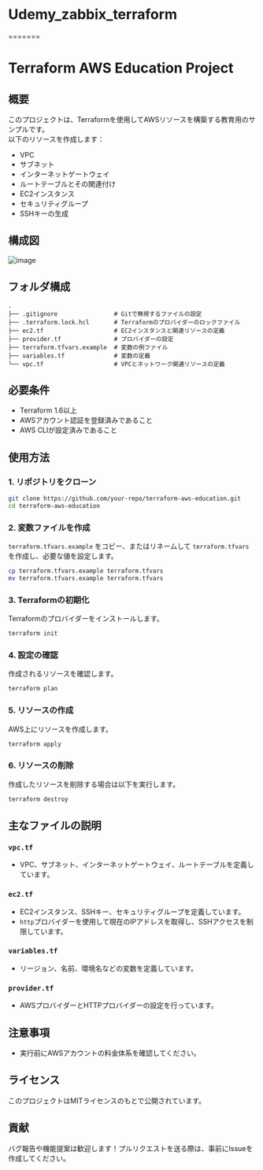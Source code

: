 # Udemy_zabbix_terraform
=======
# Terraform AWS Education Project

## 概要
このプロジェクトは、Terraformを使用してAWSリソースを構築する教育用のサンプルです。  
以下のリソースを作成します：
- VPC
- サブネット
- インターネットゲートウェイ
- ルートテーブルとその関連付け
- EC2インスタンス
- セキュリティグループ
- SSHキーの生成

## 構成図
![image](https://github.com/user-attachments/assets/2c703f19-a485-4690-a69c-765da675aed6)


## フォルダ構成
```
.
├── .gitignore                # Gitで無視するファイルの設定
├── .terraform.lock.hcl       # Terraformのプロバイダーのロックファイル
├── ec2.tf                    # EC2インスタンスと関連リソースの定義
├── provider.tf               # プロバイダーの設定
├── terraform.tfvars.example  # 変数の例ファイル
├── variables.tf              # 変数の定義
└── vpc.tf                    # VPCとネットワーク関連リソースの定義
```

## 必要条件
- Terraform 1.6以上
- AWSアカウント認証を登録済みであること
- AWS CLIが設定済みであること

## 使用方法

### 1. リポジトリをクローン
```bash
git clone https://github.com/your-repo/terraform-aws-education.git
cd terraform-aws-education
```

### 2. 変数ファイルを作成
`terraform.tfvars.example` をコピー、またはリネームして `terraform.tfvars` を作成し、必要な値を設定します。
```bash
cp terraform.tfvars.example terraform.tfvars
mv terraform.tfvars.example terraform.tfvars
```

### 3. Terraformの初期化
Terraformのプロバイダーをインストールします。
```bash
terraform init
```

### 4. 設定の確認
作成されるリソースを確認します。
```bash
terraform plan
```

### 5. リソースの作成
AWS上にリソースを作成します。
```bash
terraform apply
```

### 6. リソースの削除
作成したリソースを削除する場合は以下を実行します。
```bash
terraform destroy
```

## 主なファイルの説明

### `vpc.tf`
- VPC、サブネット、インターネットゲートウェイ、ルートテーブルを定義しています。

### `ec2.tf`
- EC2インスタンス、SSHキー、セキュリティグループを定義しています。
- `http`プロバイダーを使用して現在のIPアドレスを取得し、SSHアクセスを制限しています。

### `variables.tf`
- リージョン、名前、環境名などの変数を定義しています。

### `provider.tf`
- AWSプロバイダーとHTTPプロバイダーの設定を行っています。

## 注意事項
- 実行前にAWSアカウントの料金体系を確認してください。

## ライセンス
このプロジェクトはMITライセンスのもとで公開されています。

## 貢献
バグ報告や機能提案は歓迎します！プルリクエストを送る際は、事前にIssueを作成してください。
